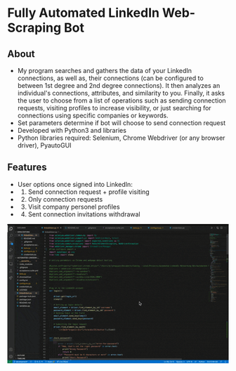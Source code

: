 # Fully Automated LinkedIn Web-Scraping Bot

## About
  * My program searches and gathers the data of your LinkedIn connections, as well as, their connections (can be configured to between 1st degree and 2nd degree connections). It then analyzes an individual's connections, attributes, and similarity to you. Finally, it asks the user to choose from a list of operations such as sending connection requests, visiting profiles to increase visibility, or just searching for connections using specific companies or keywords.
  * Set parameters determine if bot will choose to send connection request
  * Developed with Python3 and libraries 
  * Python libraries required: Selenium, Chrome Webdriver (or any browser driver), PyautoGUI


## Features
 * User options once signed into LinkedIn:
  * 1. Send connection request + profile visiting
  * 2. Only connection requests
  * 3. Visit company personel profiles
  * 4. Sent connection invitations withdrawal



![](linkedin-networking-bot-demo.gif)

